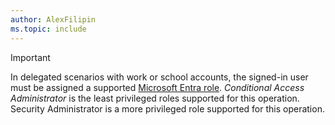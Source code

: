 ```yaml
---
author: AlexFilipin
ms.topic: include
---
```


> [!IMPORTANT]
> In delegated scenarios with work or school accounts, the signed-in user must be assigned a supported [Microsoft Entra role](/entra/identity/role-based-access-control/permissions-reference?toc=%2Fgraph%2Ftoc.json). *Conditional Access Administrator* is the least privileged roles supported for this operation. Security Administrator is a more privileged role supported for this operation.

